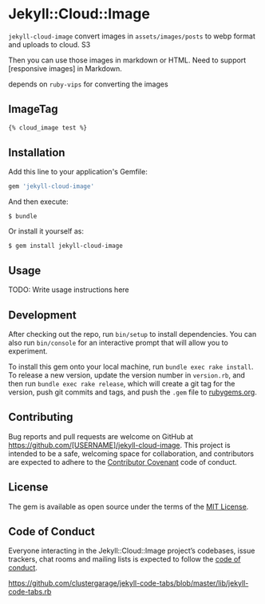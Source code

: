 # Jekyll::Cloud::Image

`jekyll-cloud-image` convert images in `assets/images/posts` to webp format and uploads to cloud. S3

Then you can use those images in markdown or HTML.
Need to support [responsive images] in Markdown.

depends on `ruby-vips` for converting the images



## ImageTag


```markdown
{% cloud_image test %}
```

## Installation

Add this line to your application's Gemfile:

```ruby
gem 'jekyll-cloud-image'
```

And then execute:

    $ bundle

Or install it yourself as:

    $ gem install jekyll-cloud-image

## Usage

TODO: Write usage instructions here

## Development

After checking out the repo, run `bin/setup` to install dependencies. You can also run `bin/console` for an interactive prompt that will allow you to experiment.

To install this gem onto your local machine, run `bundle exec rake install`. To release a new version, update the version number in `version.rb`, and then run `bundle exec rake release`, which will create a git tag for the version, push git commits and tags, and push the `.gem` file to [rubygems.org](https://rubygems.org).

## Contributing

Bug reports and pull requests are welcome on GitHub at https://github.com/[USERNAME]/jekyll-cloud-image. This project is intended to be a safe, welcoming space for collaboration, and contributors are expected to adhere to the [Contributor Covenant](http://contributor-covenant.org) code of conduct.

## License

The gem is available as open source under the terms of the [MIT License](https://opensource.org/licenses/MIT).

## Code of Conduct

Everyone interacting in the Jekyll::Cloud::Image project’s codebases, issue trackers, chat rooms and mailing lists is expected to follow the [code of conduct](https://github.com/[USERNAME]/jekyll-cloud-image/blob/master/CODE_OF_CONDUCT.md).

[ruby-vips]: https://github.com/libvips/ruby-vips
[responsive-images]: https://developer.mozilla.org/en-US/docs/Learn/HTML/Multimedia_and_embedding/Responsive_images

https://github.com/clustergarage/jekyll-code-tabs/blob/master/lib/jekyll-code-tabs.rb